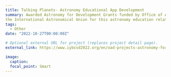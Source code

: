 ```yaml
---
title: Talking Planets- Astronomy Educational App Development
summary: Awarded Astronomy for Development Grants funded by Office of Astronomy for Development of
the International Astronomical Union for this astronomy education related project. I am the leader and project coordinator of this project. You can download our developed app by following this link- `https://play.google.com/store/apps/details?id=app.talking.planets`. It’s an android application with 12 characters (8 planets of our solar system, Sun, our Moon, Europa, and IO). A user can chat with these characters to  know their mass, temperature, size, type, sky color, etc. The characters will behave like  chatbots with the user.
tags:
  - Other
date: "2022-10-27T00:00:00Z"

# Optional external URL for project (replaces project detail page).
external_link: https://www.iybssd2022.org/en/oad-projects-astronomy-for-students-through-app-and-game/

image:
  caption: 
  focal_point: Smart
---
```

